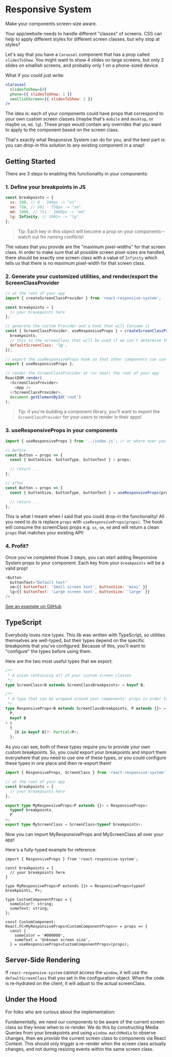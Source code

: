 # Responsive System

Make your components screen-size aware.

Your app/website needs to handle different "classes" of screens. CSS can help to apply different styles for different screen classes, but why stop at styles?

Let's say that you have a `Carousel` component that has a prop called `slidesToShow`. You might want to show 4 slides on large screens, but only 2 slides on smallish screens, and probably only 1 on a phone-sized device.

What if you could just write:

```jsx
<Carousel
  slidesToShow={4}
  phone={{ slidesToShow: 1 }}
  smallishScreen={{ slidesToShow: 2 }}
/>
```

The idea is: each of your components could have props that correspond to your own custom screen classes (maybe that's `mobile` and `desktop`, or maybe `sm`, `md`. `lg`). These props would contain any overrides that you want to apply to the component based on the screen class.

That's exactly what Responsive System can do for you, and the best part is: you can drop-in this solution to any existing component in a snap!

## Getting Started

There are 3 steps to enabling this functionality in your components:

### 1. Define your breakpoints in JS

```js
const breakpoints = {
  xs: 500, // 0 - 500px -> "xs"
  sm: 750, // 501 - 750px -> "sm"
  md: 1000, // 751 - 1000px -> "md"
  lg: Infinity, // 1001+ -> "lg"
};
```

> Tip: Each key in this object will become a prop on your components--watch out for naming conflicts!

The values that you provide are the "maximum pixel-widths" for that screen class. In order to make sure that all possible screen pixel-sizes are handled, there should be exactly one screen class with a value of `Infinity` which tells us that there is no maximum pixel-width for that screen class.

### 2. Generate your customized utilities, and render/export the ScreenClassProvider

```js
// at the root of your app
import { createScreenClassProvider } from 'react-responsive-system';

const breakpoints = {
  // your breakpoints here
};

// generate the custom Provider and a hook that will Consume it
const { ScreenClassProvider, useResponsiveProps } = createScreenClassProvider({
  breakpoints,
  // this is the screenClass that will be used if we can't determine the width of the window (e.g. during SSR)
  defaultScreenClass: 'lg',
});

// export the useResponsiveProps hook so that other components can use it
export { useResponsiveProps };

// render the ScreenClassProvider at (or near) the root of your app
ReactDOM.render(
  <ScreenClassProvider>
    <App />
  </ScreenClassProvider>,
  document.getElementById('root')
);
```

> Tip: if you're building a component library, you'll want to export the `ScreenClassProvider` for your users to render in their apps!

### 3. useResponsiveProps in your components

```js
import { useResponsiveProps } from '../index.js'; // or where ever you exported it from

// before
const Button = props => {
  const { buttonSize, buttonType, buttonText } = props;

  // return ...
};

// after
const Button = props => {
  const { buttonSize, buttonType, buttonText } = useResponsiveProps(props);

  // return ...
};
```

This is what I meant when I said that you could drop-in the functionality! All you need to do is replace `props` with `useResponsiveProps(props)`. The hook will consume the screenClass props e.g. `xs`, `sm`, `md` and will return a clean `props` that matches your existing API!

### 4. Profit?

Once you've completed those 3 steps, you can start adding Responsive System props to your component. Each key from your `breakpoints` will be a valid prop!

```js
<Button
  buttonText="Default text"
  sm={{ buttonText: 'Small screen text', buttonSize: 'mini' }}
  lg={{ buttonText: 'Large screen text', buttonSize: 'large' }}
/>
```

[See an example on GitHub](https://github.com/tripphamm/react-responsive-system/tree/master/example)

## TypeScript

Everybody loves nice types. This lib was written with TypeScript, so utilities themselves are well-typed, but their types depend on the specific breakpoints that you've configured. Because of this, you'll want to "configure" the types before using them.

Here are the two most useful types that we export:

```ts
/**
 * A union containing all of your custom screen classes
 */
type ScreenClass<B extends ScreenClassBreakpoints> = keyof B;

/**
 * A type that can be wrapped around your components' props in order to represent the new props that they have
 */
type ResponsiveProps<B extends ScreenClassBreakpoints, P extends {}> = Omit<
  P,
  keyof B
> &
  {
    [K in keyof B]?: Partial<P>;
  };
```

As you can see, both of these types require you to provide your own custom breakpoints. So, you _could_ export your breakpoints and import them everywhere that you need to use one of these types, _or_ you could configure these types in one place and then re-export them!

```ts
import { ResponsiveProps, ScreenClass } from 'react-responsive-system';

// at the root of your app
const breakpoints = {
  // your breakpoints here
};

export type MyResponsiveProps<P extends {}> = ResponsiveProps<
  typeof breakpoints,
  P
>;
export type MyScreenClass = ScreenClass<typeof breakpoints>;
```

Now you can import MyResponsiveProps and MyScreenClass all over your app!

Here's a fully-typed example for reference:

```tsx
import { ResponsiveProps } from 'react-responsive-system';

const breakpoints = {
  // your breakpoints here
}

type MyResponsiveProps<P extends {}> = ResponsiveProps<typeof breakpoints, P>;

type CustomComponentProps = {
  someColor?: string;
  someText: string;
};

const CustomComponent: React.FC<MyResponsiveProps<CustomComponentProps>> = props => {
  const {
    someColor = '#000000',
    someText = 'Unknown screen size',
  } = useResponsiveProps<CustomComponentProps>(props);
```

## Server-Side Rendering

If `react-responsive-system` cannot access the `window`, it will use the `defaultScreenClass` that you set in the configuration object. When the code is re-hydrated on the client, it will adjust to the actual screenClass.

## Under the Hood

For folks who are curious about the implementation:

Fundamentally, we need our components to be aware of the current screen class so they know when to re-render. We do this by constructing Media Queries from your breakpoints and using `window.matchMedia` to observe changes, then we _provide_ the current screen class to components via React Context. This should only trigger a re-render when the screen class actually changes, and not during resizing events within the same screen class.
